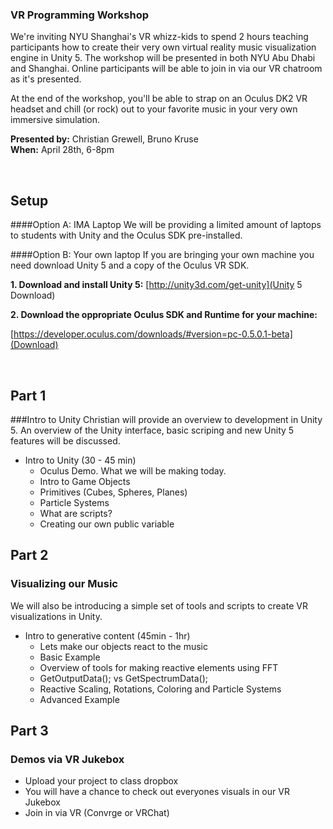 ### VR Programming Workshop
We're inviting NYU Shanghai's VR whizz-kids to spend 2 hours teaching participants how to create their very own virtual reality music visualization engine in Unity 5. The workshop will be presented in both NYU Abu Dhabi and Shanghai. Online participants will be able to join in via our VR chatroom as it's presented.

At the end of the workshop, you'll be able to strap on an Oculus DK2 VR headset and chill (or rock) out to your favorite music in your very own immersive simulation.

**Presented by:** Christian Grewell, Bruno Kruse <br/>
**When:** April 28th, 6-8pm

<br/>

## Setup

####Option A: IMA Laptop
We will be providing a limited amount of laptops to students with Unity and the Oculus SDK pre-installed.

####Option B: Your own laptop
If you are bringing your own machine you need download Unity 5 and a copy of the Oculus VR SDK.<br/>

**1. Download and install Unity 5:** [http://unity3d.com/get-unity](Unity 5 Download)

**2. Download the oppropriate Oculus SDK and Runtime for your machine:**

[https://developer.oculus.com/downloads/#version=pc-0.5.0.1-beta](Download)


<br />

## Part 1
###Intro to Unity
Christian will provide an overview to development in Unity 5. An overview of the Unity interface, basic scriping and new Unity 5 features will be discussed.

* Intro to Unity (30 - 45 min)
	* Oculus Demo. What we will be making today.
	* Intro to Game Objects 
	* Primitives (Cubes, Spheres, Planes)
	* Particle Systems
	* What are scripts?
	* Creating our own public variable
	 
## Part 2 
### Visualizing our Music
We will also be introducing a simple set of tools and scripts to create VR visualizations in Unity.

* Intro to generative content (45min - 1hr)
	* Lets make our objects react to the music
	* Basic Example
	* Overview of tools for making reactive elements using FFT
	* GetOutputData(); vs GetSpectrumData();
	* Reactive Scaling, Rotations, Coloring and Particle Systems
	* Advanced Example

## Part 3
### Demos via VR Jukebox

* Upload your project to class dropbox
* You will have a chance to check out everyones visuals in our VR Jukebox
* Join in via VR (Convrge or VRChat)
